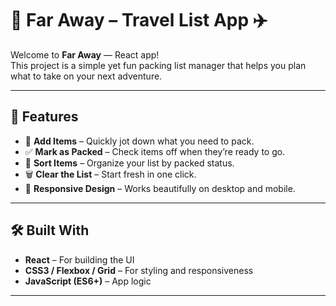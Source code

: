 # 🌴 Far Away – Travel List App ✈️

Welcome to **Far Away** — React app!  
This project is a simple yet fun packing list manager that helps you plan what to take on your next adventure.

---

## 🚀 Features

- 📝 **Add Items** – Quickly jot down what you need to pack.
- ✅ **Mark as Packed** – Check items off when they’re ready to go.
- 🔄 **Sort Items** – Organize your list by packed status.
- 🗑 **Clear the List** – Start fresh in one click.
- 📱 **Responsive Design** – Works beautifully on desktop and mobile.

---

## 🛠 Built With

- **React** – For building the UI
- **CSS3 / Flexbox / Grid** – For styling and responsiveness
- **JavaScript (ES6+)** – App logic

---
